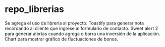 # repo_librerias

Se agrega el uso de libreria al proyecto. Toastify para generar nota recordando al cliente que ingrese al formulario de contacto. Sweet alert 2  para generar alertas cuando agrega o borra una inversión de la aplicación. Chart para mostrar gráfico de fluctuaciones de bonos. 
